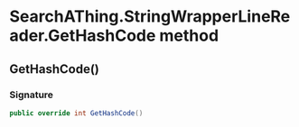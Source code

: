 # SearchAThing.StringWrapperLineReader.GetHashCode method
## GetHashCode()
### Signature
```csharp
public override int GetHashCode()
```
